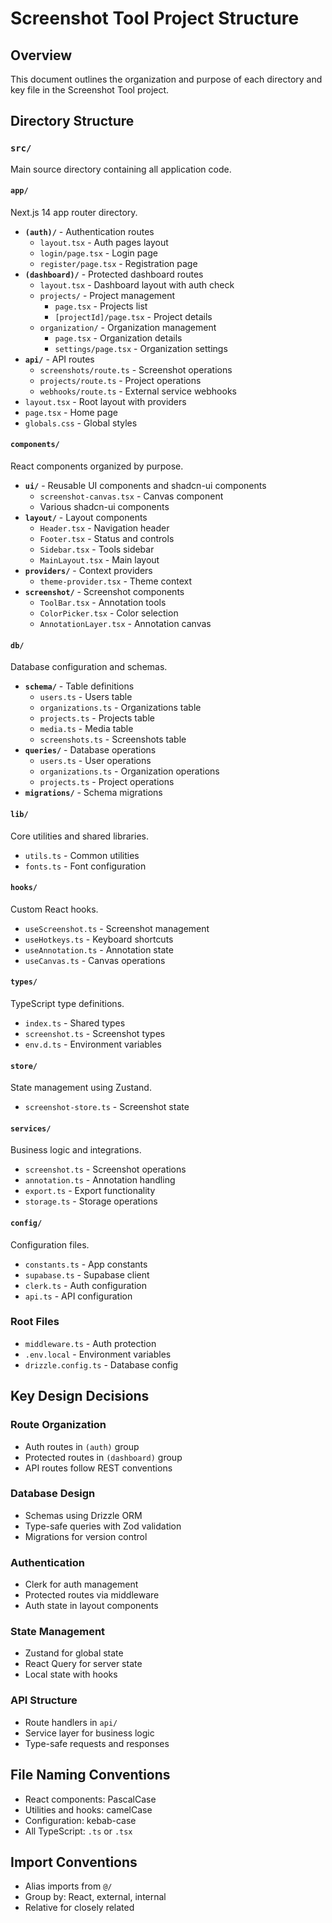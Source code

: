 # Screenshot Tool Project Structure

## Overview
This document outlines the organization and purpose of each directory and key file in the Screenshot Tool project.

## Directory Structure

### `src/`
Main source directory containing all application code.

#### `app/`
Next.js 14 app router directory.
- **`(auth)/`** - Authentication routes
  - `layout.tsx` - Auth pages layout
  - `login/page.tsx` - Login page
  - `register/page.tsx` - Registration page
- **`(dashboard)/`** - Protected dashboard routes
  - `layout.tsx` - Dashboard layout with auth check
  - `projects/` - Project management
    - `page.tsx` - Projects list
    - `[projectId]/page.tsx` - Project details
  - `organization/` - Organization management
    - `page.tsx` - Organization details
    - `settings/page.tsx` - Organization settings
- **`api/`** - API routes
  - `screenshots/route.ts` - Screenshot operations
  - `projects/route.ts` - Project operations
  - `webhooks/route.ts` - External service webhooks
- `layout.tsx` - Root layout with providers
- `page.tsx` - Home page
- `globals.css` - Global styles

#### `components/`
React components organized by purpose.
- **`ui/`** - Reusable UI components and shadcn-ui components
  - `screenshot-canvas.tsx` - Canvas component
  - Various shadcn-ui components
- **`layout/`** - Layout components
  - `Header.tsx` - Navigation header
  - `Footer.tsx` - Status and controls
  - `Sidebar.tsx` - Tools sidebar
  - `MainLayout.tsx` - Main layout
- **`providers/`** - Context providers
  - `theme-provider.tsx` - Theme context
- **`screenshot/`** - Screenshot components
  - `ToolBar.tsx` - Annotation tools
  - `ColorPicker.tsx` - Color selection
  - `AnnotationLayer.tsx` - Annotation canvas

#### `db/`
Database configuration and schemas.
- **`schema/`** - Table definitions
  - `users.ts` - Users table
  - `organizations.ts` - Organizations table
  - `projects.ts` - Projects table
  - `media.ts` - Media table
  - `screenshots.ts` - Screenshots table
- **`queries/`** - Database operations
  - `users.ts` - User operations
  - `organizations.ts` - Organization operations
  - `projects.ts` - Project operations
- **`migrations/`** - Schema migrations

#### `lib/`
Core utilities and shared libraries.
- `utils.ts` - Common utilities
- `fonts.ts` - Font configuration

#### `hooks/`
Custom React hooks.
- `useScreenshot.ts` - Screenshot management
- `useHotkeys.ts` - Keyboard shortcuts
- `useAnnotation.ts` - Annotation state
- `useCanvas.ts` - Canvas operations

#### `types/`
TypeScript type definitions.
- `index.ts` - Shared types
- `screenshot.ts` - Screenshot types
- `env.d.ts` - Environment variables

#### `store/`
State management using Zustand.
- `screenshot-store.ts` - Screenshot state

#### `services/`
Business logic and integrations.
- `screenshot.ts` - Screenshot operations
- `annotation.ts` - Annotation handling
- `export.ts` - Export functionality
- `storage.ts` - Storage operations

#### `config/`
Configuration files.
- `constants.ts` - App constants
- `supabase.ts` - Supabase client
- `clerk.ts` - Auth configuration
- `api.ts` - API configuration

### Root Files
- `middleware.ts` - Auth protection
- `.env.local` - Environment variables
- `drizzle.config.ts` - Database config

## Key Design Decisions

### Route Organization
- Auth routes in `(auth)` group
- Protected routes in `(dashboard)` group
- API routes follow REST conventions

### Database Design
- Schemas using Drizzle ORM
- Type-safe queries with Zod validation
- Migrations for version control

### Authentication
- Clerk for auth management
- Protected routes via middleware
- Auth state in layout components

### State Management
- Zustand for global state
- React Query for server state
- Local state with hooks

### API Structure
- Route handlers in `api/`
- Service layer for business logic
- Type-safe requests and responses

## File Naming Conventions
- React components: PascalCase
- Utilities and hooks: camelCase
- Configuration: kebab-case
- All TypeScript: `.ts` or `.tsx`

## Import Conventions
- Alias imports from `@/`
- Group by: React, external, internal
- Relative for closely related